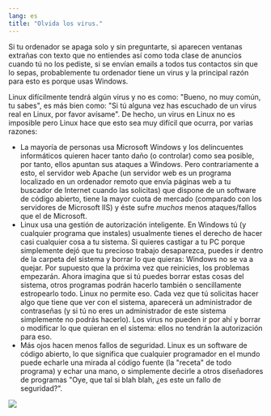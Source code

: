 ```yaml
---
lang: es
title: "Olvida los virus."
---
```


Si tu ordenador se apaga solo y sin preguntarte, si aparecen ventanas extrañas con texto que no entiendes así como toda clase de anuncios cuando tú no los pediste, si se envían emails a todos tus contactos sin que lo sepas, probablemente tu ordenador tiene un virus y la principal razón para esto es porque usas Windows.

Linux difícilmente tendrá algún virus y no es como: "Bueno, no muy común, tu sabes", es más bien como: "Si tú alguna vez has escuchado de un virus real en Linux, por favor avísame". De hecho, un virus en Linux no es imposible pero Linux hace que esto sea muy difícil que ocurra, por varias razones:

<ul>

<li>La mayoría de personas usa Microsoft Windows y los delincuentes informáticos quieren hacer tanto daño (o controlar) como sea posible, por tanto, ellos apuntan sus ataques a Windows. Pero contrariamente a esto, el servidor web Apache (un servidor web es un programa localizado en un ordenador remoto que envía páginas web a tu buscador de Internet cuando las solicitas) que dispone de un software de código abierto, tiene la mayor cuota de mercado (comparado con los servidores de Microsoft IIS) y éste sufre <i>muchos</i> menos ataques/fallos que el de Microsoft.</li>

<li>Linux usa una gestión de autorización inteligente. En Windows tú (y cualquier programa que instales) usualmente tienes el derecho de hacer casi cualquier cosa a tu sistema. Si quieres castigar a tu PC porque simplemente dejó que tu precioso trabajo desaparezca, puedes ir dentro de la carpeta del sistema y borrar lo que quieras: Windows no se va a quejar. Por supuesto que la próxima vez que reinicies, los problemas empezarán. Ahora imagina que si tú puedes borrar estas cosas del sistema, otros programas podrán hacerlo también o sencillamente estropearlo todo. Linux no permite eso. Cada vez que tú solicitas hacer algo que tiene que ver con el sistema, aparecerá un administrador de contraseñas (y si tú no eres un administrador de este sistema simplemente no podrás hacerlo). Los virus no pueden ir por ahí y borrar o modificar lo que quieran en el sistema: ellos no tendrán la autorización para eso.</li>

<li>Más ojos hacen menos fallos de seguridad. Linux es un software de código abierto, lo que significa que cualquier programador en el mundo puede echarle una mirada al código fuente (la "receta" de todo programa) y echar una mano, o simplemente decirle a otros diseñadores de programas "Oye, que tal si blah blah, ¿es este un fallo de seguridad?".</li>

</ul>


<img src="Images/viruses_thumb.png" />





